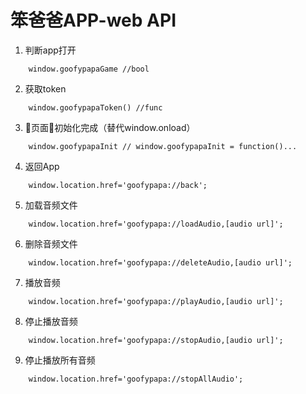 # 笨爸爸APP-web API

1. 判断app打开
```
    window.goofypapaGame //bool
```

2. 获取token
```
    window.goofypapaToken() //func
```
3. 页面初始化完成（替代window.onload）
```
    window.goofypapaInit // window.goofypapaInit = function()...
```
4. 返回App
```
    window.location.href='goofypapa://back';
```
5. 加载音频文件
```
    window.location.href='goofypapa://loadAudio,[audio url]';
```
6.  删除音频文件
```
    window.location.href='goofypapa://deleteAudio,[audio url]';
```
7. 播放音频
```
    window.location.href='goofypapa://playAudio,[audio url]';
```
8. 停止播放音频
```
    window.location.href='goofypapa://stopAudio,[audio url]';
```
9. 停止播放所有音频
```
    window.location.href='goofypapa://stopAllAudio';
```
